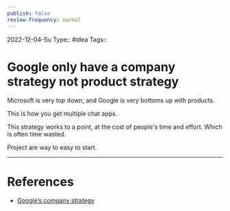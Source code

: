 ```yaml
---
publish: false
review-frequency: normal
---
```

2022-12-04-Su
Type:: #idea
Tags::

# Google only have a company strategy not product strategy

Microsoft is very top down, and Google is very bottoms up with products.

This is how you get multiple chat apps.

This strategy works to a point, at the cost of people's time and effort. Which is often time wasted.

Project are way to easy to start.


---
# References
- [Google’s company strategy](https://jackiebavaro.substack.com/p/hot-take-google-has-a-company-strategy)